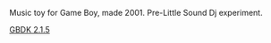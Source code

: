 Music toy for Game Boy, made 2001. Pre-Little Sound Dj experiment.

[GBDK 2.1.5](http://sourceforge.net/projects/gbdk/files/gbdk/)